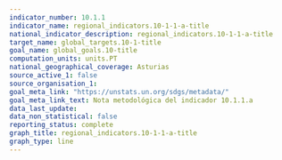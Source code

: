 ```yaml
---
indicator_number: 10.1.1
indicator_name: regional_indicators.10-1-1-a-title
national_indicator_description: regional_indicators.10-1-1-a-title
target_name: global_targets.10-1-title
goal_name: global_goals.10-title
computation_units: units.PT
national_geographical_coverage: Asturias
source_active_1: false
source_organisation_1:  
goal_meta_link: "https://unstats.un.org/sdgs/metadata/"
goal_meta_link_text: Nota metodológica del indicador 10.1.1.a
data_last_update:  
data_non_statistical: false
reporting_status: complete
graph_title: regional_indicators.10-1-1-a-title
graph_type: line
---
```

